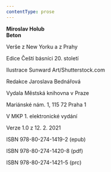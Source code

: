 ```yaml
---
contentType: prose
---
```


**Miroslav Holub  
Beton**

Verše z New Yorku a z Prahy

Edice Čeští básníci 20. století

  

Ilustrace Sunward Art/Shutterstock.com

  

Redakce Jaroslava Bednářová

Vydala Městská knihovna v Praze

  

Mariánské nám. 1, 115 72 Praha 1

V MKP 1. elektronické vydání

  

Verze 1.0 z 12. 2. 2021

ISBN 978-80-274-1419-2 (epub)

  

ISBN 978-80-274-1420-8 (pdf)

  

ISBN 978-80-274-1421-5 (prc)
